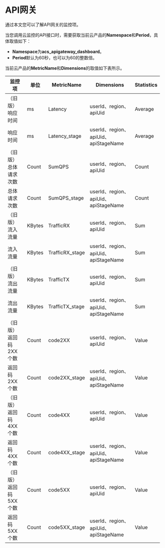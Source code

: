 # API网关

通过本文您可以了解API网关的监控项。

当您调用云监控的API接口时，需要获取当前云产品的**Namespace**和**Period**，具体取值如下：

-   **Namespace**为**acs\_apigateway\_dashboard**。
-   **Period**默认为60秒，也可以为60的整数倍。

当前云产品的**MetricName**和**Dimensions**的取值如下表所示。

|监控项|单位|MetricName|Dimensions|Statistics|
|---|--|----------|----------|----------|
|（旧版）响应时间|ms|Latency|userId、region、apiUid|Average|
|响应时间|ms|Latency\_stage|userId、region、apiUid、apiStageName|Average|
|（旧版）总体请求次数|Count|SumQPS|userId、region、apiUid|Count|
|总体请求次数|Count|SumQPS\_stage|userId、region、apiUid、apiStageName|Count|
|（旧版）流入流量|KBytes|TrafficRX|userId、region、apiUid|Sum|
|流入流量|KBytes|TrafficRX\_stage|userId、region、apiUid、apiStageName|Sum|
|（旧版）流出流量|KBytes|TrafficTX|userId、region、apiUid|Sum|
|流出流量|KBytes|TrafficTX\_stage|userId、region、apiUid、apiStageName|Sum|
|（旧版）返回码2XX个数|Count|code2XX|userId、region、apiUid|Value|
|返回码2XX个数|Count|code2XX\_stage|userId、region、apiUid、apiStageName|Value|
|（旧版）返回码4XX个数|Count|code4XX|userId、region、apiUid|Value|
|返回码4XX个数|Count|code4XX\_stage|userId、region、apiUid、apiStageName|Value|
|（旧版）返回码5XX个数|Count|code5XX|userId、region、apiUid|Value|
|返回码5XX个数|Count|code5XX\_stage|userId、region、apiUid、apiStageName|Value|

